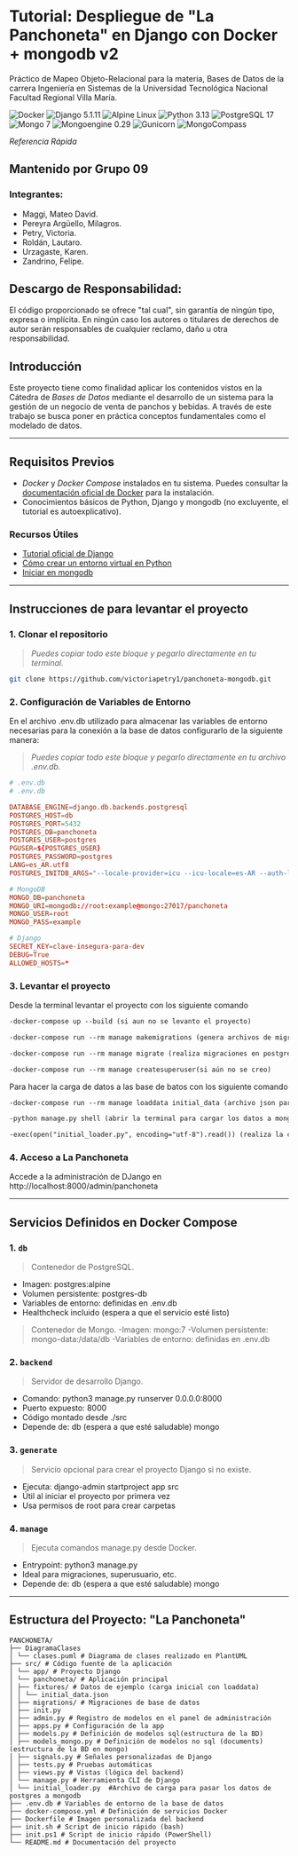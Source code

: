 # Tutorial: Despliegue de "La Panchoneta" en Django con Docker + mongodb v2
Práctico de Mapeo Objeto-Relacional para la materia, Bases de Datos de la carrera Ingeniería en Sistemas de la Universidad Tecnológica Nacional Facultad Regional Villa María.

![Docker](https://img.shields.io/badge/Docker-2496ED?style=for-the-badge&logo=docker&logoColor=white)
![Django 5.1.11](https://img.shields.io/badge/Django%205.1.11-092E20?style=for-the-badge&logo=django&logoColor=white)
![Alpine Linux](https://img.shields.io/badge/Alpine_Linux-0D597F?style=for-the-badge&logo=alpine-linux&logoColor=white)
![Python 3.13](https://img.shields.io/badge/Python%203.13-3776AB?style=for-the-badge&logo=python&logoColor=white)
![PostgreSQL 17](https://img.shields.io/badge/PostgreSQL%2017-336791?style=for-the-badge&logo=postgresql&logoColor=white)
![Mongo 7](https://img.shields.io/badge/MongoDB%207-47A248?style=for-the-badge&logo=mongodb&logoColor=white)
![Mongoengine 0.29](https://img.shields.io/badge/MongoEngine%200.29-4FAA41?style=for-the-badge&logo=python&logoColor=white)
![Gunicorn](https://img.shields.io/badge/Gunicorn-499848?style=for-the-badge&logo=gunicorn&logoColor=white)
![MongoCompass](https://img.shields.io/badge/MongoDB%20Compass-47A248?style=for-the-badge&logo=mongodb&logoColor=white)


*Referencia Rápida*

## **Mantenido por Grupo 09**
### **Integrantes:**
- Maggi, Mateo David.
- Pereyra Argüello, Milagros.
- Petry, Victoria.
- Roldán, Lautaro.
- Urzagaste, Karen.
- Zandrino, Felipe.

## **Descargo de Responsabilidad:**
El código proporcionado se ofrece "tal cual", sin garantía de ningún tipo, expresa o implícita. En ningún caso los autores o titulares de derechos de autor serán responsables de cualquier reclamo, daño u otra responsabilidad.

## Introducción
Este proyecto tiene como finalidad aplicar los contenidos vistos en la Cátedra de *Bases de Datos* mediante el desarrollo de un sistema para la gestión de un negocio de venta de panchos y bebidas. A través de este trabajo se busca poner en práctica conceptos fundamentales como el modelado de datos.

---

## Requisitos Previos
- *Docker* y *Docker Compose* instalados en tu sistema. Puedes consultar la [documentación oficial de Docker](https://docs.docker.com/get-docker/) para la instalación.
- Conocimientos básicos de Python, Django y mongodb (no excluyente, el tutorial es autoexplicativo).

### Recursos Útiles
- [Tutorial oficial de Django](https://docs.djangoproject.com/en/2.0/intro/tutorial01/)
- [Cómo crear un entorno virtual en Python](https://docs.djangoproject.com/en/2.0/intro/contributing/)
- [Iniciar en mongodb](https://www.mongodb.com/docs/manual/tutorial/getting-started/)

---
## **Instrucciones de para levantar el proyecto**

### 1. Clonar el repositorio
> *Puedes copiar todo este bloque y pegarlo directamente en tu terminal.*
```sh
git clone https://github.com/victoriapetry1/panchoneta-mongodb.git
```

### 2. Configuración de Variables de Entorno
En el archivo .env.db utilizado para almacenar las variables de entorno necesarias para la conexión a la base de datos configurarlo de la siguiente manera:

> *Puedes copiar todo este bloque y pegarlo directamente en tu archivo .env.db.*
```conf
# .env.db
# .env.db

DATABASE_ENGINE=django.db.backends.postgresql
POSTGRES_HOST=db
POSTGRES_PORT=5432
POSTGRES_DB=panchoneta
POSTGRES_USER=postgres
PGUSER=${POSTGRES_USER}
POSTGRES_PASSWORD=postgres
LANG=es_AR.utf8
POSTGRES_INITDB_ARGS="--locale-provider=icu --icu-locale=es-AR --auth-local=trust"

# MongoDB
MONGO_DB=panchoneta
MONGO_URI=mongodb://root:example@mongo:27017/panchoneta
MONGO_USER=root
MONGO_PASS=example

# Django
SECRET_KEY=clave-insegura-para-dev
DEBUG=True
ALLOWED_HOSTS=*
```

### 3. Levantar el proyecto
Desde la terminal levantar el proyecto con los siguiente comando
```txt
-docker-compose up --build (si aun no se levanto el proyecto)

-docker-compose run --rm manage makemigrations (genera archivos de migraciones a partir de los modelos)

-docker-compose run --rm manage migrate (realiza migraciones en postgres)

-docker-compose run --rm manage createsuperuser(si aún no se creo)
```
Para hacer la carga de datos a las base de batos con los siguiente comando
```txt
-docker-compose run --rm manage loaddata initial_data (archivo json para inicializar los datos con djjango en postgres)

-python manage.py shell (abrir la terminal para cargar los datos a mongodb)

-exec(open("initial_loader.py", encoding="utf-8").read()) (realiza la carga de los datos a mongodb con el archivo initial_loader)
```

### 4. Acceso a La Panchoneta
Accede a la administración de DJango en http://localhost:8000/admin/panchoneta

---

## **Servicios Definidos en Docker Compose**
### 1. `db`
> Contenedor de PostgreSQL.
- Imagen: postgres:alpine
- Volumen persistente: postgres-db
- Variables de entorno: definidas en .env.db
- Healthcheck incluido (espera a que el servicio esté listo)

> Contenedor de Mongo.
-Imagen: mongo:7
-Volumen persistente: mongo-data:/data/db
-Variables de entorno: definidas en .env.db

  
### 2. `backend`
> Servidor de desarrollo Django.
- Comando: python3 manage.py runserver 0.0.0.0:8000
- Puerto expuesto: 8000
- Código montado desde ./src
- Depende de: db (espera a que esté saludable)
              mongo


### 3. `generate`
> Servicio opcional para crear el proyecto Django si no existe.
- Ejecuta: django-admin startproject app src
- Útil al iniciar el proyecto por primera vez
- Usa permisos de root para crear carpetas

### 4. `manage`
> Ejecuta comandos manage.py desde Docker.
- Entrypoint: python3 manage.py
- Ideal para migraciones, superusuario, etc.
- Depende de: db (espera a que esté saludable)
              mongo



---
## **Estructura del Proyecto: "La Panchoneta"**
```
PANCHONETA/
├── DiagramaClases
│ └── clases.puml # Diagrama de clases realizado en PlantUML
├── src/ # Código fuente de la aplicación
│ └── app/ # Proyecto Django
│ └── panchoneta/ # Aplicación principal
│ ├── fixtures/ # Datos de ejemplo (carga inicial con loaddata)
│ │ └── initial_data.json
│ ├── migrations/ # Migraciones de base de datos
│ ├── init.py
│ ├── admin.py # Registro de modelos en el panel de administración
│ ├── apps.py # Configuración de la app
│ ├── models.py # Definición de modelos sql(estructura de la BD)
│ ├── models_mongo.py # Definición de modelos no sql (documents) (estructura de la BD en mongo)
│ ├── signals.py # Señales personalizadas de Django
│ ├── tests.py # Pruebas automáticas
│ ├── views.py # Vistas (lógica del backend)
│ └── manage.py # Herramienta CLI de Django
│ └── initial_loader.py  #Archivo de carga para pasar los datos de postgres a mongodb
├── .env.db # Variables de entorno de la base de datos
├── docker-compose.yml # Definición de servicios Docker
├── Dockerfile # Imagen personalizada del backend
├── init.sh # Script de inicio rápido (bash)
├── init.ps1 # Script de inicio rápido (PowerShell)
└── README.md # Documentación del proyecto
```
